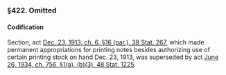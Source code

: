 ### §422. Omitted ###

#### Codification ####

Section, act [Dec. 23, 1913, ch. 6, §16 (par.), 38 Stat. 267](/statviewer.htm?volume=38&page=267), which made permanent appropriations for printing notes besides authorizing use of certain printing stock on hand Dec. 23, 1913, was superseded by act [June 26, 1934, ch. 756, §1(a), (b)(3), 48 Stat. 1225](/statviewer.htm?volume=48&page=1225).